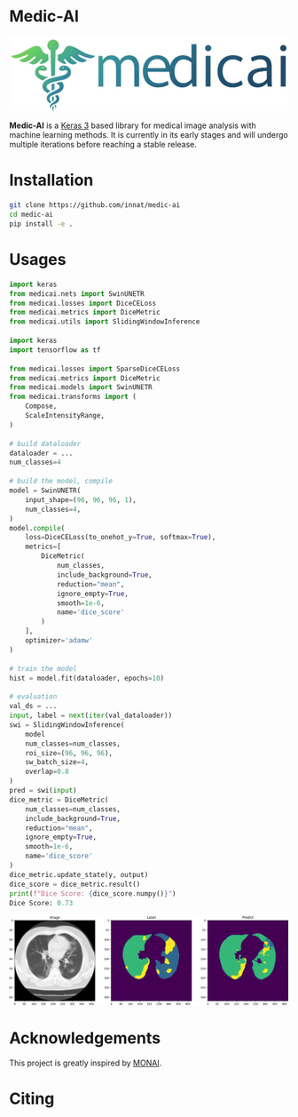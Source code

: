 # Medic-AI

![](src/medicai/assets/logo.jpg)

**Medic-AI** is a [Keras 3](https://keras.io/keras_3/) based library for medical image analysis with machine learning methods. It is currently in its early stages and will undergo multiple iterations before reaching a stable release.

# Installation

```bash
git clone https://github.com/innat/medic-ai
cd medic-ai
pip install -e . 
```

# Usages

```python
import keras
from medicai.nets import SwinUNETR
from medicai.losses import DiceCELoss
from medicai.metrics import DiceMetric
from medicai.utils import SlidingWindowInference

import keras
import tensorflow as tf

from medicai.losses import SparseDiceCELoss
from medicai.metrics import DiceMetric
from medicai.models import SwinUNETR
from medicai.transforms import (
    Compose,
    ScaleIntensityRange,
)

# build dataloader
dataloader = ...
num_classes=4

# build the model, compile
model = SwinUNETR(
    input_shape=(96, 96, 96, 1),
    num_classes=4,
)
model.compile(
    loss=DiceCELoss(to_onehot_y=True, softmax=True),
    metrics=[
        DiceMetric(
            num_classes,
            include_background=True,
            reduction="mean",
            ignore_empty=True,
            smooth=1e-6,
            name='dice_score'
        )
    ],
    optimizer='adamw'
)

# train the model
hist = model.fit(dataloader, epochs=10)

# evaluation
val_ds = ...
input, label = next(iter(val_dataloader))
swi = SlidingWindowInference(
    model
    num_classes=num_classes, 
    roi_size=(96, 96, 96), 
    sw_batch_size=4, 
    overlap=0.8
)
pred = swi(input)
dice_metric = DiceMetric(
    num_classes=num_classes,
    include_background=True,
    reduction="mean",
    ignore_empty=True,
    smooth=1e-6,
    name='dice_score'
)
dice_metric.update_state(y, output)
dice_score = dice_metric.result()
print(f"Dice Score: {dice_score.numpy()}")
Dice Score: 0.73
```

![](src/medicai/assets/sample_predict.png)


# Acknowledgements

This project is greatly inspired by [MONAI](https://monai.io/).

# Citing

